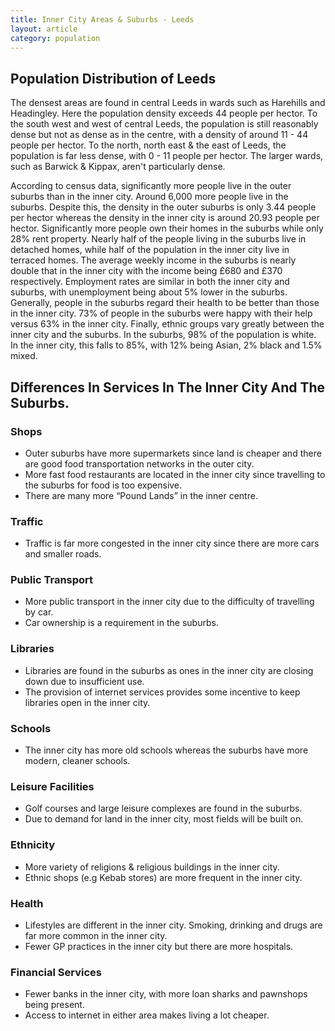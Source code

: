 ```yaml
---
title: Inner City Areas & Suburbs - Leeds
layout: article
category: population
---
```


## Population Distribution of Leeds

The densest areas are found in central Leeds in wards such as Harehills and Headingley. Here the population density exceeds 44 people per hector. To the south west and west of central Leeds, the population is still reasonably dense but not as dense as in the centre, with a density of around 11 - 44 people per hector. To the north, north east & the east of Leeds, the population is far less dense, with 0 - 11 people per hector. The larger wards, such as Barwick & Kippax, aren't particularly dense.

According to census data, significantly more people live in the outer suburbs than in the inner city. Around 6,000 more people live in the suburbs. Despite this, the density in the outer suburbs is only 3.44 people per hector whereas the density in the inner city is around 20.93 people per hector. Significantly more people own their homes in the suburbs while only 28% rent property. Nearly half of the people living in the suburbs live in detached homes, while half of the population in the inner city live in terraced homes. The average weekly income in the suburbs is nearly double that in the inner city with the income being £680 and £370 respectively. Employment rates are similar in both the inner city and suburbs, with unemployment being about 5% lower in the suburbs. Generally, people in the suburbs regard their health to be better than those in the inner city. 73% of people in the suburbs were happy with their help versus 63% in the inner city. Finally, ethnic groups vary greatly between the inner city and the suburbs. In the suburbs, 98% of the population is white. In the inner city, this falls to 85%, with 12% being Asian, 2% black and 1.5% mixed.

## Differences In Services In The Inner City And The Suburbs.

### Shops

- Outer suburbs have more supermarkets since land is cheaper and there are good food transportation networks in the outer city.
- More fast food restaurants are located in the inner city since travelling to the suburbs for food is too expensive.
- There are many more “Pound Lands” in the inner centre.

### Traffic

- Traffic is far more congested in the inner city since there are more cars and smaller roads.

### Public Transport

- More public transport in the inner city due to the difficulty of travelling by car.
- Car ownership is a requirement in the suburbs.

### Libraries

- Libraries are found in the suburbs as ones in the inner city are closing down due to insufficient use.
- The provision of internet services provides some incentive to keep libraries open in the inner city.

### Schools

- The inner city has more old schools whereas the suburbs have more modern, cleaner schools.

### Leisure Facilities

- Golf courses and large leisure complexes are found in the suburbs.
- Due to demand for land in the inner city, most fields will be built on.

### Ethnicity

- More variety of religions & religious buildings in the inner city.
- Ethnic shops (e.g Kebab stores) are more frequent in the inner city.

### Health

- Lifestyles are different in the inner city. Smoking, drinking and drugs are far more common in the inner city.
- Fewer GP practices in the inner city but there are more hospitals.

### Financial Services

- Fewer banks in the inner city, with more loan sharks and pawnshops being present.
- Access to internet in either area makes living a lot cheaper.
